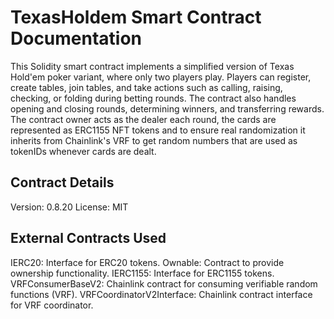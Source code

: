 # TexasHoldem Smart Contract Documentation

This Solidity smart contract implements a simplified version of Texas Hold'em poker variant, where only two players play. Players can register, create tables, join tables, and take actions such as calling, raising, checking, or folding during betting rounds. The contract also handles opening and closing rounds, determining winners, and transferring rewards.
The contract owner acts as the dealer each round, the cards are represented as ERC1155 NFT tokens and to ensure real randomization it inherits from Chainlink's VRF to get random numbers that are used as tokenIDs whenever cards are dealt.

## Contract Details

Version: 0.8.20
License: MIT

## External Contracts Used

IERC20: Interface for ERC20 tokens.
Ownable: Contract to provide ownership functionality.
IERC1155: Interface for ERC1155 tokens.
VRFConsumerBaseV2: Chainlink contract for consuming verifiable random functions (VRF).
VRFCoordinatorV2Interface: Chainlink contract interface for VRF coordinator.
